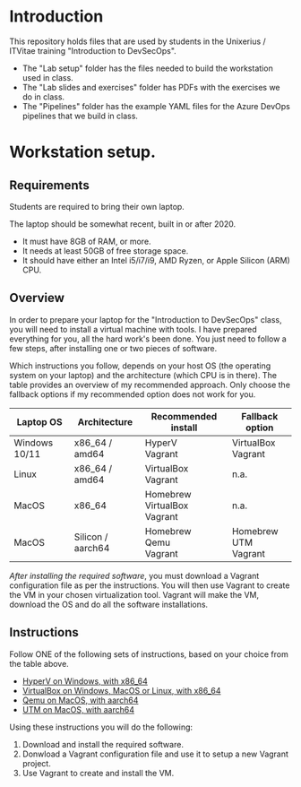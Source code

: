# Introduction

This repository holds files that are used by students in the Unixerius / ITVitae training "Introduction to DevSecOps". 

* The "Lab setup" folder has the files needed to build the workstation used in class.
* The "Lab slides and exercises" folder has PDFs with the exercises we do in class.
* The "Pipelines" folder has the example YAML files for the Azure DevOps pipelines that we build in class.


# Workstation setup.

## Requirements

Students are required to bring their own laptop.

The laptop should be somewhat recent, built in or after 2020. 

* It must have 8GB of RAM, or more.
* It needs at least 50GB of free storage space.
* It should have either an Intel i5/i7/i9, AMD Ryzen, or Apple Silicon (ARM) CPU.


## Overview

In order to prepare your laptop for the "Introduction to DevSecOps" class, you will need to install a virtual machine with tools. I have prepared everything for you, all the hard work's been done. You just need to follow a few steps, after installing one or two pieces of software. 

Which instructions you follow, depends on your host OS (the operating system on your laptop) and the architecture (which CPU is in there). The table provides an overview of my recommended approach. Only choose the fallback options if my recommended option does not work for you.

| Laptop OS     | Architecture      | Recommended install                   | Fallback option                |
| ------------- | ----------------- | ------------------------------------- | ------------------------------ |
| Windows 10/11 | x86_64 / amd64    | HyperV<br />Vagrant                   | VirtualBox<br />Vagrant        |
| Linux         | x86_64 / amd64    | VirtualBox<br />Vagrant               | n.a.                           |
| MacOS         | x86_64            | Homebrew<br />VirtualBox<br />Vagrant | n.a.                           |
| MacOS         | Silicon / aarch64 | Homebrew<br />Qemu<br />Vagrant       | Homebrew<br />UTM<br />Vagrant |

*After installing the required software*, you must download a Vagrant configuration file as per the instructions. You will then use Vagrant to create the VM in your chosen virtualization tool. Vagrant will make the VM, download the OS and do all the software installations.


## Instructions

Follow ONE of the following sets of instructions, based on your choice from the table above.

* [HyperV on Windows, with x86_64](https://github.com/unixerius/DSO/blob/readme-july/Lab%20setup/HyperV-instructions.md)
* [VirtualBox on Windows, MacOS or Linux, with x86_64](https://github.com/unixerius/DSO/blob/readme-july/Lab%20setup/VirtualBox-instructions.md)
* [Qemu on MacOS, with aarch64](https://github.com/unixerius/DSO/blob/readme-july/Lab%20setup/Qemu-instructions.md)
* [UTM on MacOS, with aarch64](https://github.com/unixerius/DSO/blob/readme-july/Lab%20setup/UTM-instructions.md)

Using these instructions you will do the following:

1. Download and install the required software.
2. Donwload a Vagrant configuration file and use it to setup a new Vagrant project.
3. Use Vagrant to create and install the VM.

